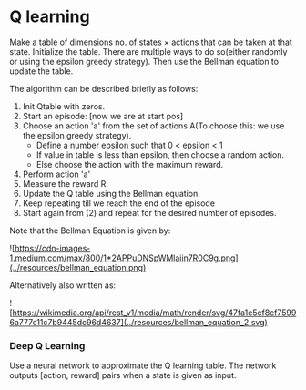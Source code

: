 # Q learning

Make a table of dimensions no. of states × actions that can be taken at that state. Initialize the table. There are multiple ways to do so(either randomly or using the epsilon greedy strategy).
Then use the Bellman equation to update the table.  

The algorithm can be described briefly as follows:
1. Init Qtable with zeros.
2. Start an episode: [now we are at start pos]
3. Choose an action 'a' from the set of actions A(To choose this: we use the epsilon greedy strategy).
    - Define a number epsilon such that 0 < epsilon < 1
    - If value in table is less than epsilon, then choose a random action.
    - Else choose the action with the maximum reward.    
4. Perform action 'a'
5. Measure the reward R.
6. Update the Q table using the Bellman equation.
7. Keep repeating till we reach the end of the episode
8. Start again from (2) and repeat for the desired number of episodes.

Note that the Bellman Equation is given by:

![https://cdn-images-1.medium.com/max/800/1*2APPuDNSpWMlaiin7R0C9g.png](../resources/bellman_equation.png)

Alternatively also written as:  

![https://wikimedia.org/api/rest_v1/media/math/render/svg/47fa1e5cf8cf75996a777c11c7b9445dc96d4637](../resources/bellman_equation_2.svg)
### Deep Q Learning
Use a neural network  to approximate the Q learning table.
The network outputs [action, reward] pairs when a state is given as input.